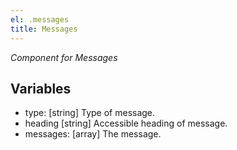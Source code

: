 ```yaml
---
el: .messages
title: Messages
---
```

_Component for Messages_

## Variables
* type: [string] Type of message.
* heading [string] Accessible heading of message.
* messages: [array] The message.